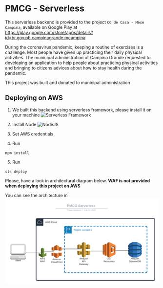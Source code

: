 # PMCG - Serverless

This serverless backend is provided to the project `CG de Casa - Mexe Campina`, available on Google Play at https://play.google.com/store/apps/details?id=br.gov.pb.campinagrande.mcampina

During the coronavirus pandemic, keeping a routine of exercises is a challenge. Most people have given up practicing their daily physical activities. The municipal administration of Campina Grande requested to developing an application to help  people about practicing physical activities and bringing to citizens advices about how to stay health during the pandemic.

This project was built and donated to municipal administration

## Deploying on AWS

1. We built this backend using serverless framework, please install it on your machine
![Serverless Framework](https://www.serverless.com/)

2. Install Node ![NodeJS](https://nodejs.org/en/download/)

3. Set AWS credentials

4. Run 
```shell 
npm install
```
5. Run 
```shell 
sls deploy
```

Please, have a look in architectural diagram below.
__WAF is not provided when deploying this project on AWS__

You can see the architecture in
![Serverless](https://github.com/fthiagomedeiros/pmcg-api-serverless/blob/master/PMCG_Backend_Architecture.png "Architecture")

